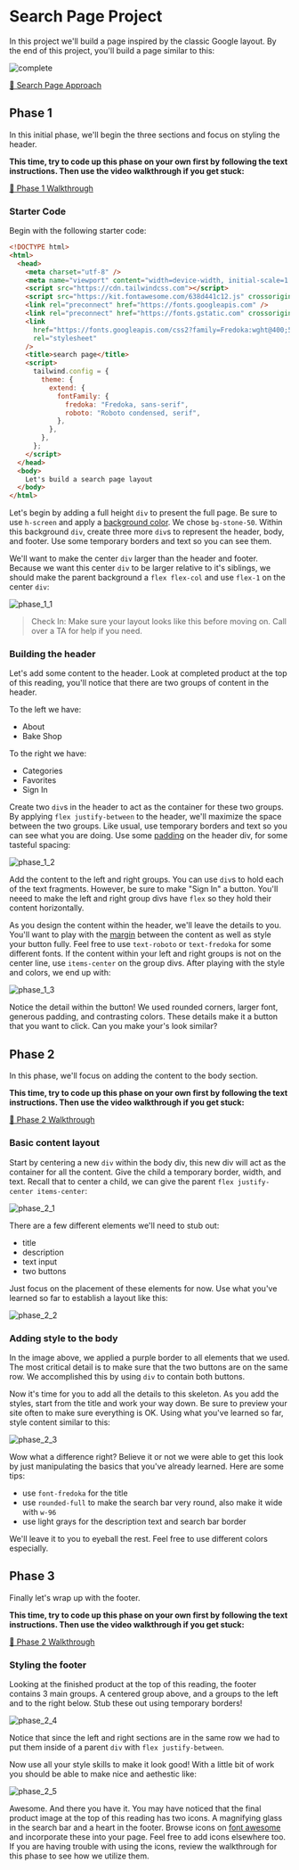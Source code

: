 # Search Page Project

In this project we'll build a page inspired by the classic Google layout. By the end of this
project, you'll build a page similar to this:

![complete](./images/complete.png)

[🎥 Search Page Approach](https://vimeo.com/704378365)

## Phase 1

In this initial phase, we'll begin the three sections and focus on styling the header.

**This time, try to code up this phase on your own first by following the text instructions. Then
use the video walkthrough if you get stuck:**

[🎥 Phase 1 Walkthrough](https://vimeo.com/702074407)

### Starter Code

Begin with the following starter code:

```html
<!DOCTYPE html>
<html>
  <head>
    <meta charset="utf-8" />
    <meta name="viewport" content="width=device-width, initial-scale=1.0" />
    <script src="https://cdn.tailwindcss.com"></script>
    <script src="https://kit.fontawesome.com/638d441c12.js" crossorigin="anonymous"></script>
    <link rel="preconnect" href="https://fonts.googleapis.com" />
    <link rel="preconnect" href="https://fonts.gstatic.com" crossorigin />
    <link
      href="https://fonts.googleapis.com/css2?family=Fredoka:wght@400;500&family=Roboto+Condensed&display=swap"
      rel="stylesheet"
    />
    <title>search page</title>
    <script>
      tailwind.config = {
        theme: {
          extend: {
            fontFamily: {
              fredoka: "Fredoka, sans-serif",
              roboto: "Roboto condensed, serif",
            },
          },
        },
      };
    </script>
  </head>
  <body>
    Let's build a search page layout
  </body>
</html>
```

Let's begin by adding a full height `div` to present the full page. Be sure to use `h-screen` and
apply a [background color](https://tailwindcss.com/docs/background-color). We chose `bg-stone-50`.
Within this background `div`, create three more `div`s to represent the header, body, and footer.
Use some temporary borders and text so you can see them.

We'll want to make the center `div` larger than the header and footer. Because we want this center
`div` to be larger relative to it's siblings, we should make the parent background a `flex flex-col`
and use `flex-1` on the center `div`:

![phase_1_1](./images/phase_1_1.png)

> Check In: Make sure your layout looks like this before moving on. Call over a TA for help if you
> need.

### Building the header

Let's add some content to the header. Look at completed product at the top of this reading, you'll
notice that there are two groups of content in the header.

To the left we have:

- About
- Bake Shop

To the right we have:

- Categories
- Favorites
- Sign In

Create two `div`s in the header to act as the container for these two groups. By applying
`flex justify-between` to the header, we'll maximize the space between the two groups. Like usual,
use temporary borders and text so you can see what you are doing. Use some
[padding](https://tailwindcss.com/docs/padding) on the header div, for some tasteful spacing:

![phase_1_2](./images/phase_1_2.png)

Add the content to the left and right groups. You can use `div`s to hold each of the text fragments.
However, be sure to make "Sign In" a button. You'll neeed to make the left and right group divs have
`flex` so they hold their content horizontally.

As you design the content within the header, we'll leave the details to you. You'll want to play
with the [margin](https://tailwindcss.com/docs/margin) between the content as well as style your
button fully. Feel free to use `text-roboto` or `text-fredoka` for some different fonts. If the
content within your left and right groups is not on the center line, use `items-center` on the group
divs. After playing with the style and colors, we end up with:

![phase_1_3](./images/phase_1_3.png)

Notice the detail within the button! We used rounded corners, larger font, generous padding, and
contrasting colors. These details make it a button that you want to click. Can you make your's look
similar?

## Phase 2

In this phase, we'll focus on adding the content to the body section.

**This time, try to code up this phase on your own first by following the text instructions. Then
use the video walkthrough if you get stuck:**

[🎥 Phase 2 Walkthrough](https://vimeo.com/702443280)

### Basic content layout

Start by centering a new `div` within the body div, this new div will act as the container for all
the content. Give the child a temporary border, width, and text. Recall that to center a child, we
can give the parent `flex justify-center items-center`:

![phase_2_1](./images/phase_2_1.png)

There are a few different elements we'll need to stub out:

- title
- description
- text input
- two buttons

Just focus on the placement of these elements for now. Use what you've learned so far to establish a
layout like this:

![phase_2_2](./images/phase_2_2.png)

### Adding style to the body

In the image above, we applied a purple border to all elements that we used. The most critical
detail is to make sure that the two buttons are on the same row. We accomplished this by using `div`
to contain both buttons.

Now it's time for you to add all the details to this skeleton. As you add the styles, start from the
title and work your way down. Be sure to preview your site often to make sure everything is OK.
Using what you've learned so far, style content similar to this:

![phase_2_3](./images/phase_2_3.png)

Wow what a difference right? Believe it or not we were able to get this look by just manipulating
the basics that you've already learned. Here are some tips:

- use `font-fredoka` for the title
- use `rounded-full` to make the search bar very round, also make it wide with `w-96`
- use light grays for the description text and search bar border

We'll leave it to you to eyeball the rest. Feel free to use different colors especially.

## Phase 3

Finally let's wrap up with the footer.

**This time, try to code up this phase on your own first by following the text instructions. Then
use the video walkthrough if you get stuck:**

[🎥 Phase 2 Walkthrough](https://vimeo.com/702443079)

### Styling the footer

Looking at the finished product at the top of this reading, the footer contains 3 main groups. A
centered group above, and a groups to the left and to the right below. Stub these out using
temporary borders!

![phase_2_4](./images/phase_2_4.png)

Notice that since the left and right sections are in the same row we had to put them inside of a
parent `div` with `flex justify-between`.

Now use all your style skills to make it look good! With a little bit of work you should be able to
make nice and aethestic like:

![phase_2_5](./images/phase_2_5.png)

Awesome. And there you have it. You may have noticed that the final product image at the top of this
reading has two icons. A magnifying glass in the search bar and a heart in the footer. Browse icons
on [font awesome](https://fontawesome.com/search?s=solid%2Cbrands) and incorporate these into your
page. Feel free to add icons elsewhere too. If you are having trouble with using the icons, review
the walkthrough for this phase to see how we utilize them.
